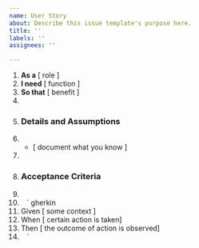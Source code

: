 ```yaml
---
name: User Story
about: Describe this issue template's purpose here.
title: ''
labels: ''
assignees: ''

---
```


1.   **As a**  [ role ]
2.   **I need**  [ function ]
3.   **So that**  [ benefit ]
4.
5.   ###  Details and Assumptions
6.   *   [ document what you know ]
7.
8.   ###  Acceptance Criteria
9.
10.   ` ` ` gherkin
11.   Given   [ some context ]
12.   When [ certain action is taken]
13.   Then  [ the outcome of action is observed]
14.   ` ` `
